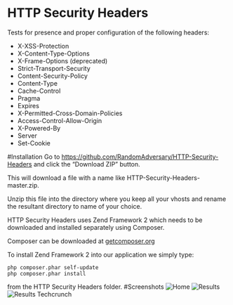 # HTTP Security Headers
Tests for presence and proper configuration of the following headers:
* X-XSS-Protection
* X-Content-Type-Options
* X-Frame-Options (deprecated)
* Strict-Transport-Security 
* Content-Security-Policy 
* Content-Type 
* Cache-Control 
* Pragma 
* Expires 
* X-Permitted-Cross-Domain-Policies 
* Access-Control-Allow-Origin 
* X-Powered-By  
* Server
* Set-Cookie

#Installation
Go to https://github.com/RandomAdversary/HTTP-Security-Headers 
and click the “Download ZIP” button. 

This will download a file with a name like HTTP-Security-Headers-master.zip.

Unzip this file into the directory where you keep all your vhosts and rename the resultant directory to name of your choice.

HTTP Security Headers uses Zend Framework 2 which needs to be downloaded and installed separately using Composer.

Composer can be downloaded at [getcomposer.org](https://getcomposer.org/)

To install Zend Framework 2 into our application we simply type:

    php composer.phar self-update
    php composer.phar install
from the HTTP Security Headers folder.
#Screenshots
![Home](http://i.imgur.com/6B3YvtZ.jpg)
![Results](http://i.imgur.com/K1AZAdW.png)
![Results Techcrunch](http://i.imgur.com/kUGL1Fg.png)

